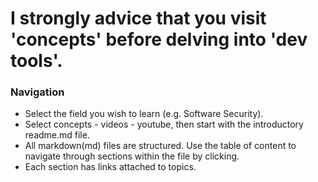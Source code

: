 # I strongly advice that you visit 'concepts' before delving into 'dev tools'.

### Navigation
- Select the field you wish to learn (e.g. Software Security).
- Select concepts - videos - youtube, then start with the introductory readme.md file.
- All markdown(md) files are structured. Use the table of content to navigate through sections within the file by clicking.
- Each section has links attached to topics.
